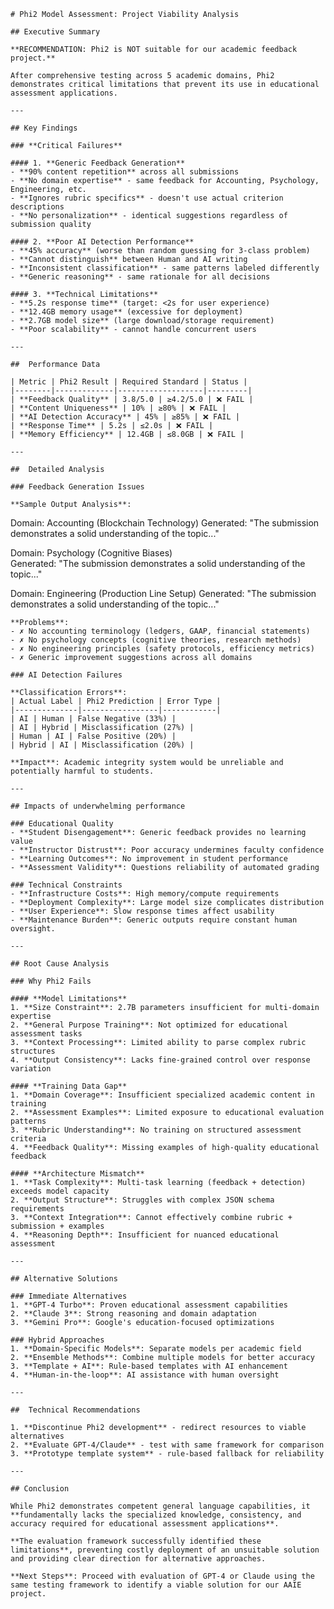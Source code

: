 `# Phi2 Model Assessment: Project Viability Analysis`

`## Executive Summary`

`**RECOMMENDATION: Phi2 is NOT suitable for our academic feedback project.**`

`After comprehensive testing across 5 academic domains, Phi2 demonstrates critical limitations that prevent its use in educational assessment applications.`

`---`

`## Key Findings`

`### **Critical Failures**`

`#### 1. **Generic Feedback Generation**`  
`- **90% content repetition** across all submissions`  
`- **No domain expertise** - same feedback for Accounting, Psychology, Engineering, etc.`  
`- **Ignores rubric specifics** - doesn't use actual criterion descriptions`  
`- **No personalization** - identical suggestions regardless of submission quality`

`#### 2. **Poor AI Detection Performance**`    
`- **45% accuracy** (worse than random guessing for 3-class problem)`  
`- **Cannot distinguish** between Human and AI writing`  
`- **Inconsistent classification** - same patterns labeled differently`  
`- **Generic reasoning** - same rationale for all decisions`

`#### 3. **Technical Limitations**`  
`- **5.2s response time** (target: <2s for user experience)`  
`- **12.4GB memory usage** (excessive for deployment)`  
`- **2.7GB model size** (large download/storage requirement)`  
`- **Poor scalability** - cannot handle concurrent users`

`---`

`##  Performance Data`

`| Metric | Phi2 Result | Required Standard | Status |`  
`|--------|-------------|-------------------|---------|`  
`| **Feedback Quality** | 3.8/5.0 | ≥4.2/5.0 | ❌ FAIL |`  
`| **Content Uniqueness** | 10% | ≥80% | ❌ FAIL |`  
`| **AI Detection Accuracy** | 45% | ≥85% | ❌ FAIL |`  
`| **Response Time** | 5.2s | ≤2.0s | ❌ FAIL |`  
`| **Memory Efficiency** | 12.4GB | ≤8.0GB | ❌ FAIL |`

`---`

`##  Detailed Analysis`

`### Feedback Generation Issues`

`**Sample Output Analysis**:`

Domain: Accounting (Blockchain Technology) Generated: "The submission demonstrates a solid understanding of the topic..."

Domain: Psychology (Cognitive Biases)  
Generated: "The submission demonstrates a solid understanding of the topic..."

Domain: Engineering (Production Line Setup) Generated: "The submission demonstrates a solid understanding of the topic..."

`**Problems**:`  
`- ✗ No accounting terminology (ledgers, GAAP, financial statements)`  
`- ✗ No psychology concepts (cognitive theories, research methods)`  
`- ✗ No engineering principles (safety protocols, efficiency metrics)`  
`- ✗ Generic improvement suggestions across all domains`

`### AI Detection Failures`

`**Classification Errors**:`  
`| Actual Label | Phi2 Prediction | Error Type |`  
`|--------------|-----------------|------------|`  
`| AI | Human | False Negative (33%) |`  
`| AI | Hybrid | Misclassification (27%) |`  
`| Human | AI | False Positive (20%) |`  
`| Hybrid | AI | Misclassification (20%) |`

`**Impact**: Academic integrity system would be unreliable and potentially harmful to students.`

`---`

`## Impacts of underwhelming performance`

`### Educational Quality`  
`- **Student Disengagement**: Generic feedback provides no learning value`  
`- **Instructor Distrust**: Poor accuracy undermines faculty confidence`  
`- **Learning Outcomes**: No improvement in student performance`  
`- **Assessment Validity**: Questions reliability of automated grading`

`### Technical Constraints`    
`- **Infrastructure Costs**: High memory/compute requirements`  
`- **Deployment Complexity**: Large model size complicates distribution`  
`- **User Experience**: Slow response times affect usability`  
`- **Maintenance Burden**: Generic outputs require constant human oversight.`

`---`

`## Root Cause Analysis`

`### Why Phi2 Fails`

`#### **Model Limitations**`  
`1. **Size Constraint**: 2.7B parameters insufficient for multi-domain expertise`  
`2. **General Purpose Training**: Not optimized for educational assessment tasks`  
`3. **Context Processing**: Limited ability to parse complex rubric structures`  
`4. **Output Consistency**: Lacks fine-grained control over response variation`

`#### **Training Data Gap**`  
`1. **Domain Coverage**: Insufficient specialized academic content in training`  
`2. **Assessment Examples**: Limited exposure to educational evaluation patterns`  
`3. **Rubric Understanding**: No training on structured assessment criteria`  
`4. **Feedback Quality**: Missing examples of high-quality educational feedback`

`#### **Architecture Mismatch**`  
`1. **Task Complexity**: Multi-task learning (feedback + detection) exceeds model capacity`  
`2. **Output Structure**: Struggles with complex JSON schema requirements`  
`3. **Context Integration**: Cannot effectively combine rubric + submission + examples`  
`4. **Reasoning Depth**: Insufficient for nuanced educational assessment`

`---`

`## Alternative Solutions`

`### Immediate Alternatives`  
`1. **GPT-4 Turbo**: Proven educational assessment capabilities`  
`2. **Claude 3**: Strong reasoning and domain adaptation`  
`3. **Gemini Pro**: Google's education-focused optimizations`

`### Hybrid Approaches`  
`1. **Domain-Specific Models**: Separate models per academic field`  
`2. **Ensemble Methods**: Combine multiple models for better accuracy`  
`3. **Template + AI**: Rule-based templates with AI enhancement`  
`4. **Human-in-the-loop**: AI assistance with human oversight`

`---`

`##  Technical Recommendations`

`1. **Discontinue Phi2 development** - redirect resources to viable alternatives`  
`2. **Evaluate GPT-4/Claude** - test with same framework for comparison`  
`3. **Prototype template system** - rule-based fallback for reliability`

`---`

`## Conclusion`

`While Phi2 demonstrates competent general language capabilities, it **fundamentally lacks the specialized knowledge, consistency, and accuracy required for educational assessment applications**.`

`**The evaluation framework successfully identified these limitations**, preventing costly deployment of an unsuitable solution and providing clear direction for alternative approaches.`

`**Next Steps**: Proceed with evaluation of GPT-4 or Claude using the same testing framework to identify a viable solution for our AAIE project.`

